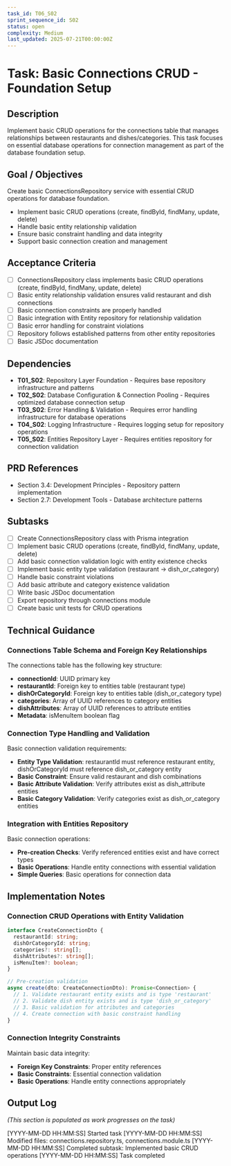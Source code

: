 ```yaml
---
task_id: T06_S02
sprint_sequence_id: S02
status: open
complexity: Medium
last_updated: 2025-07-21T00:00:00Z
---
```


# Task: Basic Connections CRUD - Foundation Setup

## Description

Implement basic CRUD operations for the connections table that manages relationships between restaurants and dishes/categories. This task focuses on essential database operations for connection management as part of the database foundation setup.

## Goal / Objectives

Create basic ConnectionsRepository service with essential CRUD operations for database foundation.

- Implement basic CRUD operations (create, findById, findMany, update, delete)
- Handle basic entity relationship validation
- Ensure basic constraint handling and data integrity
- Support basic connection creation and management

## Acceptance Criteria

- [ ] ConnectionsRepository class implements basic CRUD operations (create, findById, findMany, update, delete)
- [ ] Basic entity relationship validation ensures valid restaurant and dish connections
- [ ] Basic connection constraints are properly handled
- [ ] Basic integration with Entity repository for relationship validation
- [ ] Basic error handling for constraint violations
- [ ] Repository follows established patterns from other entity repositories
- [ ] Basic JSDoc documentation

## Dependencies

- **T01_S02**: Repository Layer Foundation - Requires base repository infrastructure and patterns
- **T02_S02**: Database Configuration & Connection Pooling - Requires optimized database connection setup
- **T03_S02**: Error Handling & Validation - Requires error handling infrastructure for database operations
- **T04_S02**: Logging Infrastructure - Requires logging setup for repository operations
- **T05_S02**: Entities Repository Layer - Requires entities repository for connection validation

## PRD References

- Section 3.4: Development Principles - Repository pattern implementation
- Section 2.7: Development Tools - Database architecture patterns

## Subtasks

- [ ] Create ConnectionsRepository class with Prisma integration
- [ ] Implement basic CRUD operations (create, findById, findMany, update, delete)
- [ ] Add basic connection validation logic with entity existence checks
- [ ] Implement basic entity type validation (restaurant -> dish_or_category)
- [ ] Handle basic constraint violations
- [ ] Add basic attribute and category existence validation
- [ ] Write basic JSDoc documentation
- [ ] Export repository through connections module
- [ ] Create basic unit tests for CRUD operations

## Technical Guidance

### Connections Table Schema and Foreign Key Relationships

The connections table has the following key structure:
- **connectionId**: UUID primary key
- **restaurantId**: Foreign key to entities table (restaurant type)
- **dishOrCategoryId**: Foreign key to entities table (dish_or_category type)
- **categories**: Array of UUID references to category entities
- **dishAttributes**: Array of UUID references to attribute entities
- **Metadata**: isMenuItem boolean flag

### Connection Type Handling and Validation

Basic connection validation requirements:
- **Entity Type Validation**: restaurantId must reference restaurant entity, dishOrCategoryId must reference dish_or_category entity
- **Basic Constraint**: Ensure valid restaurant and dish combinations
- **Basic Attribute Validation**: Verify attributes exist as dish_attribute entities
- **Basic Category Validation**: Verify categories exist as dish_or_category entities

### Integration with Entities Repository

Basic connection operations:
- **Pre-creation Checks**: Verify referenced entities exist and have correct types
- **Basic Operations**: Handle entity connections with essential validation
- **Simple Queries**: Basic operations for connection data

## Implementation Notes

### Connection CRUD Operations with Entity Validation

```typescript
interface CreateConnectionDto {
  restaurantId: string;
  dishOrCategoryId: string;
  categories?: string[];
  dishAttributes?: string[];
  isMenuItem?: boolean;
}

// Pre-creation validation
async create(dto: CreateConnectionDto): Promise<Connection> {
  // 1. Validate restaurant entity exists and is type 'restaurant'
  // 2. Validate dish entity exists and is type 'dish_or_category'
  // 3. Basic validation for attributes and categories
  // 4. Create connection with basic constraint handling
}
```

### Connection Integrity Constraints

Maintain basic data integrity:
- **Foreign Key Constraints**: Proper entity references
- **Basic Constraints**: Essential connection validation
- **Basic Operations**: Handle entity connections appropriately

## Output Log

_(This section is populated as work progresses on the task)_

[YYYY-MM-DD HH:MM:SS] Started task
[YYYY-MM-DD HH:MM:SS] Modified files: connections.repository.ts, connections.module.ts
[YYYY-MM-DD HH:MM:SS] Completed subtask: Implemented basic CRUD operations
[YYYY-MM-DD HH:MM:SS] Task completed